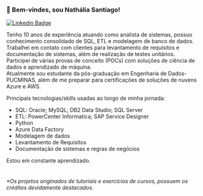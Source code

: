 ### 👋 Bem-vindes, sou Nathália Santiago!

 [![Linkedin Badge](https://img.shields.io/badge/-LinkedIn-blue?style=flat-square&logo=Linkedin&logoColor=white&link=https://www.linkedin.com/in/santiagonathalia//)](https://www.linkedin.com/in/santiagonathalia/)

Tenho 10 anos de experiência atuando como analista de sistemas, possuo conhecimento consolidado de SQL, ETL e modelagem de banco de dados.
Trabalhei em contato com clientes para levantamento de requisitos e documentação de sistemas, além de realização de testes unitários.<br>
Participei de várias provas de conceito (POCs) com soluções de ciência de dados e aprendizado de máquina.<br>
Atualmente sou estudante da pós-graduação em Engenharia de Dados-PUCMINAS, além de me preparar para certificações de soluções de nuvens Azure e AWS.
<br>

Principais tecnologias/skills usadas ao longo de minha jornada:
- SQL: Oracle; MySQL; DB2 Data Studio; SQL Server
- ETL: PowerCenter Informatica; SAP Service Designer
- Python
- Azure Data Factory
- Modelagem de dados
- Levantamento de Requisitos
- Documentação de sistemas e regras de negócios

Estou em constante aprendizado.
<br><br>

###### \*Os projetos originados de tutoriais e exercícios de cursos, possuem os créditos devidamente destacados.
<!--
**santiago-nath/santiago-nath** is a ✨ _special_ ✨ repository because its `README.md` (this file) appears on your GitHub profile.

Here are some ideas to get you started:


- 🌱 I’m currently learning ...
- 👯 I’m looking to collaborate on ...
- 🤔 I’m looking for help with ...
- 💬 Ask me about ...
- 📫 How to reach me: ...
- 😄 Pronouns: ...
- ⚡ Fun fact: ...
-->
